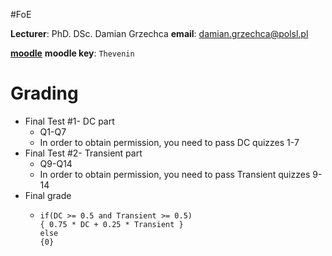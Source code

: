 #FoE

**Lecturer**: PhD. DSc. Damian Grzechca
**email**: damian.grzechca@polsl.pl

[**moodle**](https://platforma.polsl.pl/rau3/course/view.php?id=80209)
**moodle key**: `Thevenin`

# Grading
- Final Test \#1- DC part
	- Q1-Q7
	- In order to obtain permission, you need to pass DC quizzes 1-7
- Final Test  \#2- Transient part
	- Q9-Q14
	- In order to obtain permission, you need to pass Transient quizzes 9-14
- Final grade
	- ```
	  if(DC >= 0.5 and Transient >= 0.5) 
	  { 0.75 * DC + 0.25 * Transient } 
	  else 
	  {0}
	  ```